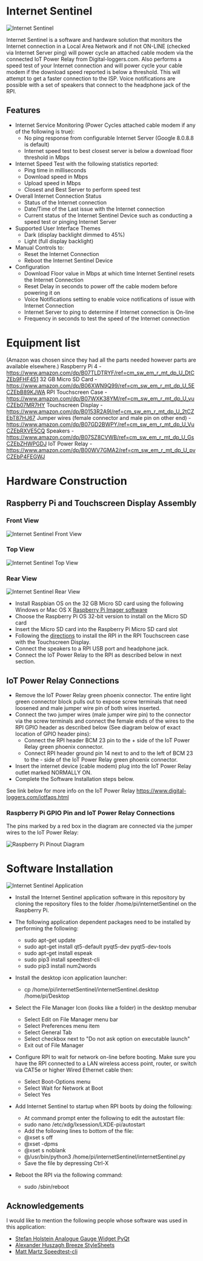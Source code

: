 # Internet Sentinel
![Internet Sentinel](assets/internet_sentinel_hardware_front_view.png?raw=true "InternetSentinel")

Internet Sentinel is a software and hardware solution that monitors the Internet connection in a Local Area Network 
and if not ON-LINE (checked via Internet Server ping) will power cycle an attached cable modem via the connected 
IoT Power Relay from Digital-loggers.com.  Also performs a speed test of your Internet connection and will power 
cycle your cable modem if the download speed reported is below a threshold.  This will attempt to get a faster 
connection to the ISP. Voice notifications are possible with a set of speakers that connect to the headphone jack 
of the RPI.

## Features
* Internet Service Monitoring (Power Cycles attached cable modem if any of the following is true):
  * No ping response from configurable Internet Server (Google 8.0.8.8 is default)
  * Internet speed test to best closest server is below a download floor threshold in Mbps
* Internet Speed Test with the following statistics reported:
  * Ping time in milliseconds
  * Download speed in Mbps
  * Upload speed in Mbps
  * Closest and Best Server to perform speed test
* Overall Internet Connection Status
  * Status of the Internet connection
  * Date/Time of the Last issue with the Internet connection
  * Current status of the Internet Sentinel Device such as conducting a speed test or pinging Internet Server
* Supported User Interface Themes
  * Dark (display backlight dimmed to 45%)
  * Light (full display backlight)
* Manual Controls to:
  * Reset the Internet Connection
  * Reboot the Internet Sentinel Device
* Configuration
  * Download Floor value in Mbps at which time Internet Sentinel resets the Internet Connection
  * Reset Delay in seconds to power off the cable modem before powering it on
  * Voice Notifications setting to enable voice notifications of issue with Internet Connection
  * Internet Server to ping to determine if Internet connection is On-line
  * Frequency in seconds to test the speed of the Internet connection
  
# Equipment list
(Amazon was chosen since they had all the parts needed however parts are available elsewhere.)
Raspberry Pi 4 - https://www.amazon.com/dp/B07TLDTRYF/ref=cm_sw_em_r_mt_dp_U_DtCZEb9FHF451
32 GB Micro SD Card - https://www.amazon.com/dp/B06XWN9Q99/ref=cm_sw_em_r_mt_dp_U_5ECZEbB89KJWA
RPI Touchscreen Case - https://www.amazon.com/dp/B07WXK38YM/ref=cm_sw_em_r_mt_dp_U_vuCZEb07MR7HY
Touchscreen Display - https://www.amazon.com/dp/B0153R2A9I/ref=cm_sw_em_r_mt_dp_U_2tCZEbT87HJ67
Jumper wires (female connector and male pin on other end) - https://www.amazon.com/dp/B07GD2BWPY/ref=cm_sw_em_r_mt_dp_U_VuCZEbRXVE5CQ
Speakers - https://www.amazon.com/dp/B07SZ8CVWB/ref=cm_sw_em_r_mt_dp_U_GsCZEbZHWPGDJ
IoT Power Relay - https://www.amazon.com/dp/B00WV7GMA2/ref=cm_sw_em_r_mt_dp_U_pvCZEbP4FEGWJ

# Hardware Construction
## Raspberry Pi and Touchscreen Display Assembly
### Front View
![Internet Sentinel Front View](assets/internet_sentinel_hardware_front_view.png?raw=true "InternetSentinelFrontView")

### Top View
![Internet Sentinel Top View](assets/internet_sentinel_hardware_top_view.png?raw=true "InternetSentinelTopView")

### Rear View
![Internet Sentinel Rear View](assets/internet_sentinel_hardware_rear_view.png?raw=true "InternetSentinelRearView")

* Install Raspbian OS on the 32 GB Micro SD card using the following Windows or Mac OS X [Raspberry Pi Imager software](https://www.raspberrypi.org/downloads/)
* Choose the Raspberry Pi OS 32-bit version to install on the Micro SD card
* Insert the Micro SD card into the Raspberry Pi Micro SD card slot
* Following the [directions](https://smarticase.com/pages/smartipi-touch-2-setup-1) to install the RPI in the 
RPI Touchscreen case with the Touchscreen Display.
* Connect the speakers to a RPI USB port and headphone jack.
* Connect the IoT Power Relay to the RPI as described below in next section.

## IoT Power Relay Connections
* Remove the IoT Power Relay green phoenix connector.  The entire light green connector block pulls out to expose
screw terminals that need loosened and male jumper wire pin of both wires inserted. 
* Connect the two jumper wires (male jumper wire pin) to the connector via the screw terminals and connect the female 
ends of the wires to the RPI GPIO header as described below (See diagram below of exact location of GPIO header pins):
  * Connect the RPI header BCM 23 pin to the + side of the IoT Power Relay green phoenix connector.
  * Connect RPI header ground pin 14 next to and to the left of BCM 23 to the - side of the IoT Power Relay green phoenix
connector.
* Insert the internet device (cable modem) plug into the IoT Power Relay outlet marked NORMALLY ON.
* Complete the Software Installation steps below.

See link below for more info on the IoT Power Relay
https://www.digital-loggers.com/iotfaqs.html

### Raspberry Pi GPIO Pin and IoT Power Relay Connections
The pins marked by a red box in the diagram are connected via the jumper wires to the IoT Power Relay:

![Raspberry Pi Pinout Diagram](assets/raspberrypi_gpio_pinout.png?raw=true "RaspberryPiPinoutDiagram")

# Software Installation
![Internet Sentinel Application](assets/internet_sentinel_screenshot.png?raw=true "InternetSentinelScreenshot")

* Install the Internet Sentinel application software in this repository by cloning the repository files to the folder
/home/pi/internetSentinel on the Raspberry Pi.

* The following application dependent packages need to be installed by performing the following:
  * sudo apt-get update
  * sudo apt-get install qt5-default pyqt5-dev pyqt5-dev-tools
  * sudo apt-get install espeak
  * sudo pip3 install speedtest-cli
  * sudo pip3 install num2words

* Install the desktop icon application launcher:
  * cp /home/pi/internetSentinel/internetSentinel.desktop /home/pi/Desktop

* Select the File Manager Icon (looks like a folder) in the desktop menubar
  * Select Edit on File Manager menu bar
  * Select Preferences menu item
  * Select General Tab
  * Select checkbox next to "Do not ask option on executable launch"
  * Exit out of File Manager

* Configure RPI to wait for network on-line before booting.  Make sure you have the RPI connected to a LAN
wireless access point, router, or switch via CAT5e or higher Wired Ethernet cable then:
  * Select Boot-Options menu
  * Select Wait for Network at Boot
  * Select Yes

* Add Internet Sentinel to startup when RPI boots by doing the following:
  * At command prompt enter the following to edit the autostart file:
  * sudo nano /etc/xdg/lxsession/LXDE-pi/autostart
  * Add the following lines to bottom of the file:
  * @xset s off
  * @xset -dpms
  * @xset s noblank
  * @/usr/bin/python3 /home/pi/internetSentinel/internetSentinel.py
  * Save the file by depressing Ctrl-X

* Reboot the RPI via the following command:
  * sudo /sbin/reboot

## Acknowledgements
I would like to mention the following people whose software was used in this application:
* [Stefan Holstein Analogue Gauge Widget PyQt](https://github.com/StefanHol/AnalogGaugeWidgetPyQt)
* [Alexander Huszagh Breeze StyleSheets](https://github.com/Alexhuszagh/BreezeStyleSheets)
* [Matt Martz Speedtest-cli](https://github.com/sivel/speedtest-cli)

